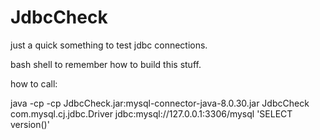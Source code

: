 # JdbcCheck

just a quick something to test jdbc connections.

bash shell to remember how to build this stuff.

how to call:

java -cp -cp JdbcCheck.jar:mysql-connector-java-8.0.30.jar JdbcCheck com.mysql.cj.jdbc.Driver jdbc:mysql://127.0.0.1:3306/mysql 'SELECT version()'
